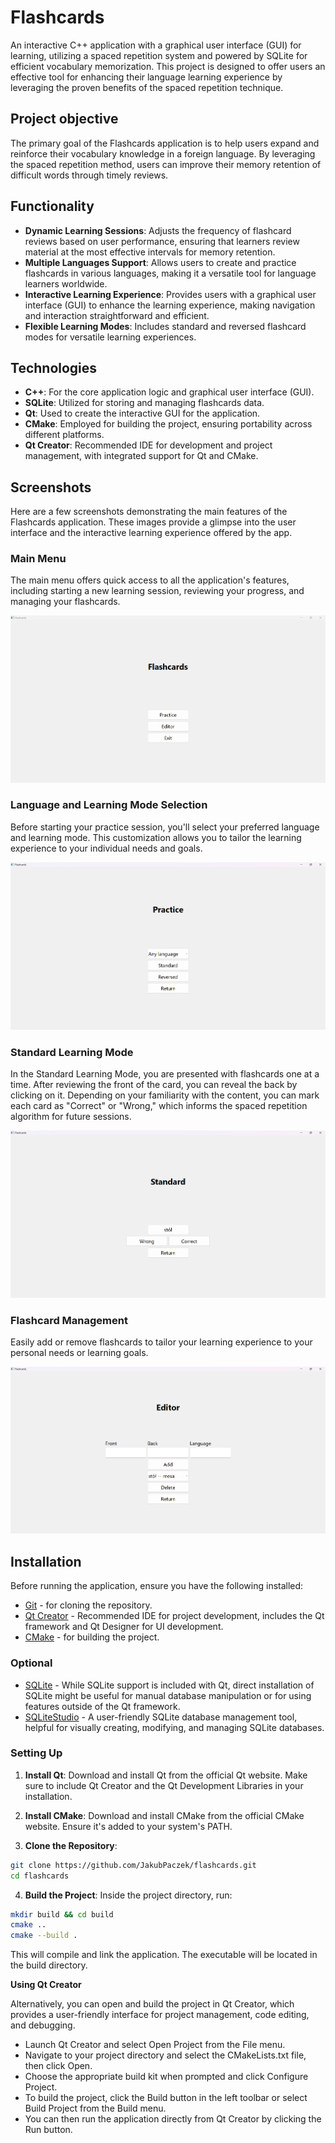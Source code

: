 # Flashcards

An interactive C++ application with a graphical user interface (GUI) for learning, utilizing a spaced repetition system and powered by SQLite for efficient vocabulary memorization. This project is designed to offer users an effective tool for enhancing their language learning experience by leveraging the proven benefits of the spaced repetition technique.

## Project objective

The primary goal of the Flashcards application is to help users expand and reinforce their vocabulary knowledge in a foreign language. By leveraging the spaced repetition method, users can improve their memory retention of difficult words through timely reviews.

## Functionality

- **Dynamic Learning Sessions**: Adjusts the frequency of flashcard reviews based on user performance, ensuring that learners review material at the most effective intervals for memory retention.
- **Multiple Languages Support**: Allows users to create and practice flashcards in various languages, making it a versatile tool for language learners worldwide.
- **Interactive Learning Experience**: Provides users with a graphical user interface (GUI) to enhance the learning experience, making navigation and interaction straightforward and efficient.
- **Flexible Learning Modes**: Includes standard and reversed flashcard modes for versatile learning experiences.

## Technologies

- **C++**: For the core application logic and graphical user interface (GUI).
- **SQLite**: Utilized for storing and managing flashcards data.
- **Qt**: Used to create the interactive GUI for the application.
- **CMake**: Employed for building the project, ensuring portability across different platforms.
- **Qt Creator**: Recommended IDE for development and project management, with integrated support for Qt and CMake.

## Screenshots

Here are a few screenshots demonstrating the main features of the Flashcards application. These images provide a glimpse into the user interface and the interactive learning experience offered by the app.

### Main Menu

The main menu offers quick access to all the application's features, including starting a new learning session, reviewing your progress, and managing your flashcards.

![Main Menu](screenshots/Flashcards.png)

### Language and Learning Mode Selection

Before starting your practice session, you'll select your preferred language and learning mode. This customization allows you to tailor the learning experience to your individual needs and goals.

![Language and Learning Mode Selection](screenshots/Practice.png)

### Standard Learning Mode

In the Standard Learning Mode, you are presented with flashcards one at a time. After reviewing the front of the card, you can reveal the back by clicking on it. Depending on your familiarity with the content, you can mark each card as "Correct" or "Wrong," which informs the spaced repetition algorithm for future sessions.

![Standard Learning Mode](screenshots/Standard.png)

### Flashcard Management

Easily add or remove flashcards to tailor your learning experience to your personal needs or learning goals.

![Flashcard Management](screenshots/Editor.png)

## Installation

Before running the application, ensure you have the following installed:

- [Git](https://git-scm.com/downloads) - for cloning the repository.
- [Qt Creator](https://www.qt.io/download) - Recommended IDE for project development, includes the Qt framework and Qt Designer for UI development.
- [CMake](https://cmake.org/download/) - for building the project.

### Optional
- [SQLite](https://www.sqlite.org/download.html) - While SQLite support is included with Qt, direct installation of SQLite might be useful for manual database manipulation or for using features outside of the Qt framework.
- [SQLiteStudio](https://sqlitestudio.pl/) - A user-friendly SQLite database management tool, helpful for visually creating, modifying, and managing SQLite databases.

### Setting Up

1. **Install Qt**:
Download and install Qt from the official Qt website. Make sure to include Qt Creator and the Qt Development Libraries in your installation.

2. **Install CMake**:
Download and install CMake from the official CMake website. Ensure it's added to your system's PATH.

3. **Clone the Repository**:

```bash
git clone https://github.com/JakubPaczek/flashcards.git
cd flashcards
```

4. **Build the Project**:
Inside the project directory, run:

```bash
mkdir build && cd build
cmake ..
cmake --build .
```

This will compile and link the application. The executable will be located in the build directory.

**Using Qt Creator**

Alternatively, you can open and build the project in Qt Creator, which provides a user-friendly interface for project management, code editing, and debugging.

- Launch Qt Creator and select Open Project from the File menu.
- Navigate to your project directory and select the CMakeLists.txt file, then click Open.
- Choose the appropriate build kit when prompted and click Configure Project.
- To build the project, click the Build button in the left toolbar or select Build Project from the Build menu.
- You can then run the application directly from Qt Creator by clicking the Run button.